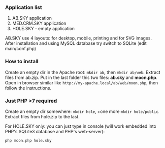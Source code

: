 ### Application list

1. AB.SKY application
2. MED.CRM.SKY application
3. HOLE.SKY - empty application

AB.SKY use 4 layouts: for desktop, mobile, printing and for SVG images.
After installation and using MySQL database try switch to SQLite (edit main/conf.php)

### How to install

Create an empty dir in the Apache root: `mkdir ab`, then `mkdir ab/web`.
Extract files from ab.zip.
Put in the last folder this two files: **ab.sky** and **moon.php**.
Open in browser similar like `http://my-apache.local/ab/web/moon.php`, then follow the instructions.

### Just PHP >7 required

Create an empty dir somewhere: `mkdir hole`, +one more `mkdir hole/public`. Extract files from hole.zip to the last.

For HOLE.SKY only: you can just type in console (will work embedded into PHP's SQLite3 database and PHP's web-server):

```
php moon.php hole.sky
```

